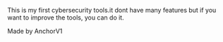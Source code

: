 This is my first cybersecurity tools.it dont have many features but if you want to improve the tools, you can do it.

Made by AnchorV1
